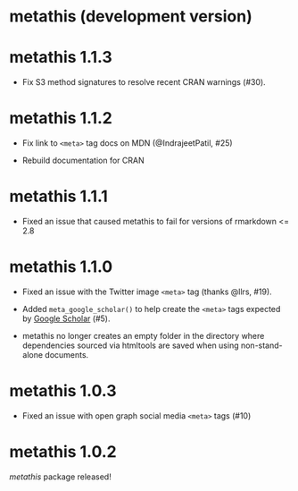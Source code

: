 <!-- NEWS.md is maintained by https://fledge.cynkra.com, contributors should not edit this file -->

# metathis (development version)

# metathis 1.1.3

- Fix S3 method signatures to resolve recent CRAN warnings (#30).

# metathis 1.1.2

* Fix link to `<meta>` tag docs on MDN (@IndrajeetPatil, #25)

* Rebuild documentation for CRAN

# metathis 1.1.1

- Fixed an issue that caused metathis to fail for versions of rmarkdown <= 2.8

# metathis 1.1.0

- Fixed an issue with the Twitter image `<meta>` tag (thanks @llrs, #19).

- Added `meta_google_scholar()` to help create the `<meta>` tags expected by
  [Google Scholar](https://scholar.google.com/intl/en/scholar/inclusion.html#indexing) (#5).
  
- metathis no longer creates an empty folder in the directory where dependencies
  sourced via htmltools are saved when using non-stand-alone documents.

# metathis 1.0.3

- Fixed an issue with open graph social media `<meta>` tags (#10)

# metathis 1.0.2

_metathis_ package released!
